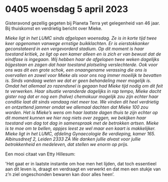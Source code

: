 # 0405 woensdag 5 april 2023
Gisteravond gezellig gegeten bij Pianeta Terra yet gelegenheid van 46 jaar. Bij thuiskomst en verdrietig bericht over Mieke. 

*Mieke ligt in het LUMC sinds afgelopen woensdag. Ze is in korte tijd twee keer opgenomen vanwege ernstige buikklachten. Er is eierstokkanker geconstateerd in een vergevorderd stadium. Op dit moment is haar toestand kritiek, ze ligt op een kamer alleen en is zich er van bewust dat de eindfase is ingegaan. Wij hebben haar de afgelopen twee weken dagelijks bijgestaan en zagen dat haar toestand plotseling verslechterde. Ook voor ons was dit een grote schok, een onaangename verassing die ons is overvallen en zowel voor Mieke als voor ons nog immer moeilijk te bevatten is.
Sinds vandaag weten we dat er geen behandeling meer mogelijk is. Omdat het allemaal zo razendsnel is gegaan had Mieke tijd nodig om dit feit te verwerken. Haar situatie veranderde dagelijks in rap tempo, Mieke dacht gister nog dat er nog een (halve) chemokuur mogelijk zou zijn echter haar conditie laat dit sinds vandaag niet meer toe. We vinden dit heel verdrietig en ontzettend jammer omdat we allemaal dachten dat Mieke 100 zou worden.
Het is Mieke’s wens om haar laatste dagen thuis te zijn echter op dit moment kunnen we hier nog niets over zeggen, we bekijken haar toestand van dag tot dag in samenspraak met de betrokken artsen. Mieke is te moe om te bellen, appjes leest ze wel maar een kaart is makkelijker.
Mieke ligt in het LUMC, afdeling Gynaecologie 8e verdieping, kamer 165. Albinusdreef 2, Leiden 2333 ZA We danken jullie alvast voor jullie betrokkenheid en medeleven, dat stellen we enorm op prijs.*

Een mooi citaat van Etty Hillesum:

'Het gaat er in laatste instantie om hoe men het lijden, dat toch essentieel aan dit leven is, draagt en verdraagt en verwerkt en dat men een stukje van z’n ziel ongeschonden bewaren kan door alles heen’.